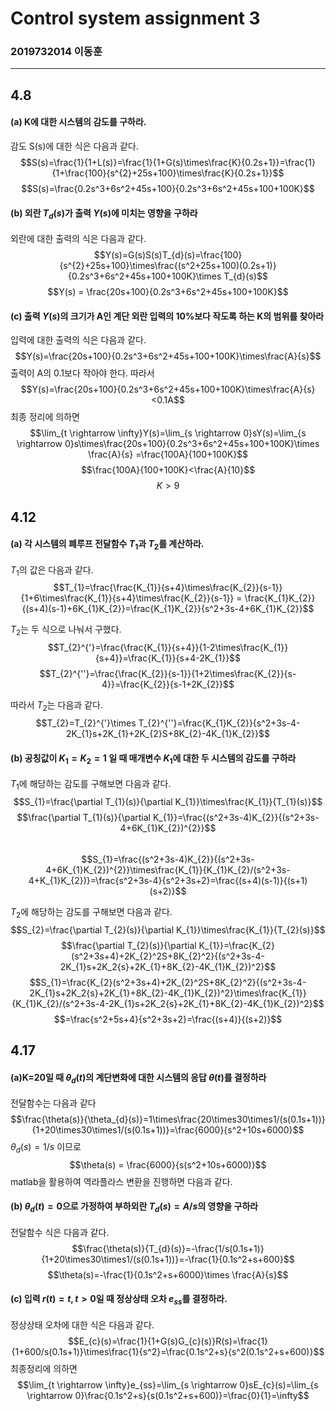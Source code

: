 # Control system assignment 3
### 2019732014 이동훈
---
## 4.8
#### (a) K에 대한 시스템의 감도를 구하라.
감도 S(s)에 대한 식은 다음과 같다. 
$$S(s)=\frac{1}{1+L(s)}=\frac{1}{1+G(s)\times\frac{K}{0.2s+1}}=\frac{1}{1+\frac{100}{s^{2}+25s+100}\times\frac{K}{0.2s+1}}$$
$$S(s)=\frac{0.2s^3+6s^2+45s+100}{0.2s^3+6s^2+45s+100+100K}$$

#### (b) 외란 $T_{d}(s)$가 출력  $Y(s)$에 미치는 영향을 구하라
외란에 대한 출력의 식은 다음과 같다.
$$Y(s)=G(s)S(s)T_{d}(s)=\frac{100}{s^{2}+25s+100}\times\frac{(s^2+25s+100)(0.2s+1)}{0.2s^3+6s^2+45s+100+100K}\times T_{d}(s)$$
$$Y(s) = \frac{20s+100}{0.2s^3+6s^2+45s+100+100K}$$

#### (c) 출력 $Y(s)$의 크기가 A인 계단 외란 입력의 10%보다 작도록 하는 K의 범위를 찾아라
입력에 대한 출력의 식은 다음과 같다.
$$Y(s)=\frac{20s+100}{0.2s^3+6s^2+45s+100+100K}\times\frac{A}{s}$$
출력이 A의 0.1보다 작아야 한다. 따라서
$$Y(s)=\frac{20s+100}{0.2s^3+6s^2+45s+100+100K}\times\frac{A}{s}<0.1A$$
최종 정리에 의하면
$$\lim_{t \rightarrow \infty}Y(s)=\lim_{s \rightarrow 0}sY(s)=\lim_{s \rightarrow 0}s\times\frac{20s+100}{0.2s^3+6s^2+45s+100+100K}\times \frac{A}{s} =\frac{100A}{100+100K}$$
$$\frac{100A}{100+100K}<\frac{A}{10}$$
$$K>9$$

## 4.12
#### (a) 각 시스템의 폐루프 전달함수 $T_{1}$과 $T_{2}$를 계산하라.
$T_{1}$의 값은 다음과 같다.
$$T_{1}=\frac{\frac{K_{1}}{s+4}\times\frac{K_{2}}{s-1}}{1+6\times\frac{K_{1}}{s+4}\times\frac{K_{2}}{s-1}} = \frac{K_{1}K_{2}}{(s+4)(s-1)+6K_{1}K_{2}}=\frac{K_{1}K_{2}}{s^2+3s-4+6K_{1}K_{2}}$$

$T_{2}$는 두 식으로 나눠서 구했다.
$$T_{2}^{'}=\frac{\frac{K_{1}}{s+4}}{1-2\times\frac{K_{1}}{s+4}}=\frac{K_{1}}{s+4-2K_{1}}$$
$$T_{2}^{''}=\frac{\frac{K_{2}}{s-1}}{1+2\times\frac{K_{2}}{s-4}}=\frac{K_{2}}{s-1+2K_{2}}$$

따라서 $T_{2}$는 다음과 같다.
$$T_{2}=T_{2}^{'}\times T_{2}^{''}=\frac{K_{1}K_{2}}{s^2+3s-4-2K_{1}s+2K_{1}+2K_{2}S+8K_{2}-4K_{1}K_{2}}$$

#### (b) 공칭값이 $K_{1}=K_{2}=1$ 일 때 매개변수 $K_{1}$에 대한 두 시스템의 감도를 구하라
$T_{1}$에 해당하는 감도를 구해보면 다음과 같다.
$$S_{1}=\frac{\partial T_{1}(s)}{\partial K_{1}}\times\frac{K_{1}}{T_{1}(s)}$$
$$\frac{\partial T_{1}(s)}{\partial K_{1}}=\frac{(s^2+3s-4)K_{2}}{(s^2+3s-4+6K_{1}K_{2})^{2}}$$  
$$S_{1}=\frac{(s^2+3s-4)K_{2}}{(s^2+3s-4+6K_{1}K_{2})^{2}}\times\frac{K_{1}}{K_{1}K_{2}/(s^2+3s-4+K_{1}K_{2})}=\frac{s^2+3s-4}{s^2+3s+2}=\frac{(s+4)(s-1)}{(s+1)(s+2)}$$

$T_{2}$에 해당하는 감도를 구해보면 다음과 같다.
$$S_{2}=\frac{\partial T_{2}(s)}{\partial K_{1}}\times\frac{K_{1}}{T_{2}(s)}$$
$$\frac{\partial T_{2}(s)}{\partial K_{1}}=\frac{K_{2}(s^2+3s+4)+2K_{2}^2S+8K_{2}^2}{(s^2+3s-4-2K_{1}s+2K_2{s}+2K_{1}+8K_{2}-4K_{1}K_{2})^2}$$
$$S_{1}=\frac{K_{2}(s^2+3s+4)+2K_{2}^2S+8K_{2}^2}{(s^2+3s-4-2K_{1}s+2K_2{s}+2K_{1}+8K_{2}-4K_{1}K_{2})^2}\times\frac{K_{1}}{K_{1}K_{2}/(s^2+3s-4-2K_{1}s+2K_2{s}+2K_{1}+8K_{2}-4K_{1}K_{2})^2}$$
$$=\frac{s^2+5s+4}{s^2+3s+2}=\frac{(s+4)}{(s+2)}$$

## 4.17
#### (a)K=20일 때 $\theta_{d}(t)$의 계단변화에 대한 시스템의 응답 $\theta(t)$를 결정하라
전달함수는 다음과 같다
$$\frac{\theta(s)}{\theta_{d}(s)}=1\times\frac{20\times30\times1/(s(0.1s+1))}{1+20\times30\times1/(s(0.1s+1))}=\frac{6000}{s^2+10s+6000}$$
$\theta_{d}(s) = 1/s$ 이므로 
$$\theta(s) = \frac{6000}{s(s^2+10s+6000)}$$
matlab을 활용하여 역라플라스 변환을 진행하면 다음과 같다.

#### (b) $\theta_{d}(t)=0$으로 가정하여 부하외란 $T_{d}(s)=A/s$의 영향을 구하라
전달함수 식은 다음과 같다.
$$\frac{\theta(s)}{T_{d}(s)}=-\frac{1/s(0.1s+1)}{1+20\times30\times1/(s(0.1s+1))}=-\frac{1}{0.1s^2+s+600}$$
$$\theta(s)=-\frac{1}{0.1s^2+s+6000}\times \frac{A}{s}$$

#### (c) 입력 $r(t) = t, t>0$일 때 정상상태 오차 $e_{ss}$를 결정하라.
정상상태 오차에 대한 식은 다음과 같다.
$$E_{c}(s)=\frac{1}{1+G(s)G_{c}(s)}R(s)=\frac{1}{1+600/s(0.1s+1)}\times\frac{1}{s^2}=\frac{0.1s^2+s}{s^2(0.1s^2+s+600)}$$
최종정리에 의하면 
$$\lim_{t \rightarrow \infty}e_{ss}=\lim_{s \rightarrow 0}sE_{c}(s)=\lim_{s \rightarrow 0}\frac{0.1s^2+s}{s(0.1s^2+s+600)}=\frac{0}{1}=\infty$$


